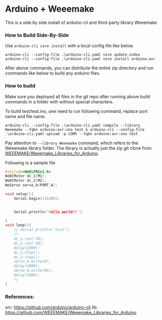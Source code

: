 # Arduino + Weeemake 
This is a side by side install of arduino-cli and third-party library Weeemake

### How to Build Side-By-Side
Use `arduino-cli core install` with a local config file like below. 
```
arduino-cli --config-file .\arduino-cli.yaml core update-index
arduino-cli --config-file .\arduino-cli.yaml core install arduino:avr
```
After above commands, you can distribute the entire zip directory and run commands like below to build any arduino files. 

### How to build
Make sure you deployed all files in the git repo after running above build commands in a folder with without special characters. 

To build test/test.ino, one need to run following command, replace port name and file name. 
```
arduino-cli --config-file .\arduino-cli.yaml compile --library Weeemake --fqbn arduino:avr:uno test & arduino-cli --config-file .\arduino-cli.yaml upload -p COM5 --fqbn arduino:avr:uno test
```
Pay attention to `--library Weeemake` command, which refers to the Weeemake library folder. The library is actually just the zip git clone from [WEEEMAKE/Weeemake_Libraries_for_Arduino](https://github.com/WEEEMAKE/Weeemake_Libraries_for_Arduino).

Following is a sample file 

```c
#include<WeELFMini.h>
WeDCMotor dc_1(M1);
WeDCMotor dc_2(M2);
WeServo servo_A(PORT_A);

void setup(){
    Serial.begin(115200);

    
    Serial.println('hello world!!');

}
void loop(){
    // Serial.println('tick');
    /*
    dc_1.run(-50);
    dc_2.run(-50);
    delay(1000);
    dc_1.stop();
    dc_2.stop();
    servo_A.write(0);
    delay(1000);
    servo_A.write(90);
    delay(1000);
    */
}
```

### References:
src: https://github.com/arduino/arduino-cli
lib: https://github.com/WEEEMAKE/Weeemake_Libraries_for_Arduino

